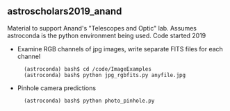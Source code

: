 ## astroscholars2019_anand
Material to support Anand's "Telescopes and Optic" lab.  Assumes astroconda is the python environment being used.
Code started 2019

- Examine RGB channels of jpg images, write separate FITS files for each channel

		(astroconda) bash$ cd /code/ImageExamples
		(astroconda) bash$ python jpg_rgbfits.py anyfile.jpg

- Pinhole camera predictions

		(astroconda) bash$ python photo_pinhole.py